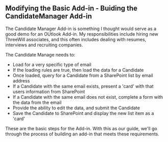 ## Modifying the Basic Add-in - Buiding the CandidateManager Add-in
The Candidate Manager Add-in is something I thought would serve as a good demo for an OUtlook Add-in.  My responsibilities include hiring new ThreeWill associates, and this often includes dealing with resumes, interviews and recruiting companies. 

The Candidate Manage needs to:
* Load for a very specific type of email 
* If the loading rules are true, then load the data for a Candidate
* Once loaded, query for a Candidate from a SharePoint list by email address
* If a Candidate with the same email exists, present a 'card' with that users information from SharePoint 
* If a Candidate with the same email does not exist, complete a form with the data from the email 
* Provide the ability to edit the data, and submit the Candidate
* Save the Candidate to SharePoint and display the new list item as a 'card'

These are the basic steps for the Add-in.  With this as our guide, we'll go through the process of building an add-in that meets these requirements.

